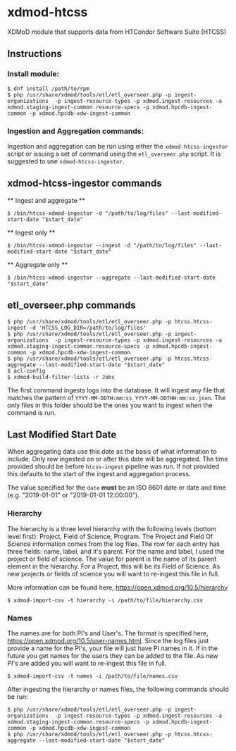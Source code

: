 # xdmod-htcss
XDMoD module that supports data from HTCondor Software Suite (HTCSS)

## Instructions

### Install module:

```
$ dnf install /path/to/rpm
$ php /usr/share/xdmod/tools/etl/etl_overseer.php -p ingest-organizations  -p ingest-resource-types -p xdmod.ingest-resources -a xdmod.staging-ingest-common.resource-specs -p xdmod.hpcdb-ingest-common -p xdmod.hpcdb-xdw-ingest-common
```

### Ingestion and Aggregation commands:
Ingestion and aggregation can be run using either the `xdmod-htcss-ingestor` script or issuing a set of command using the `etl_overseer.php` script. It is suggested to use `xdmod-htcss-ingestor`.

xdmod-htcss-ingestor commands
------------------

** Ingest and aggregate **
```
$ /bin/htcss-xdmod-ingestor -d "/path/to/log/files" --last-modified-start-date "$start_date"
```

** Ingest only **
```
$ /bin/htcss-xdmod-ingestor --ingest -d "/path/to/log/files" --last-modified-start-date "$start_date"
```

** Aggregate only **
```
$ /bin/htcss-xdmod-ingestor --aggregate --last-modified-start-date "$start_date"
```

etl_overseer.php commands
------------------

```
$ php /usr/share/xdmod/tools/etl/etl_overseer.php -p htcss.htcss-ingest -d 'HTCSS_LOG_DIR=/path/to/log/files'
$ php /usr/share/xdmod/tools/etl/etl_overseer.php -p ingest-organizations  -p ingest-resource-types -p xdmod.ingest-resources -a xdmod.staging-ingest-common.resource-specs -p xdmod.hpcdb-ingest-common -p xdmod.hpcdb-xdw-ingest-common
$ php /usr/share/xdmod/tools/etl/etl_overseer.php -p htcss.htcss-aggregate --last-modified-start-date "$start_date"
$ acl-config
$ xdmod-build-filter-lists -r Jobs
```

The first command ingests logs into the database. It will ingest any file that matches the pattern of `YYYY-MM-DDTH:mm:ss_YYYY-MM-DDTHH:mm:ss.json`. The only files in this folder should be the ones you want to ingest when the command is run.

Last Modified Start Date
------------------

When aggregating data use this date as the basis of what information to include.
Only row ingested on or after this date will be aggregated.
The time provided should be before `htcss-ingest` pipeline was run.
If not provided this defaults to the start of the ingest and aggregation process.

The value specified for the `date` **must** be an ISO 8601 date or date and
time (e.g. "2019-01-01" or "2019-01-01 12:00:00").

### Hierarchy

The hierarchy is a three level hierarchy with the following levels (bottom level first): Project, Field of Science, Program. The Project and Field Of Science information comes from the log files. The row for each entry has three fields: name, label, and it's parent. For the name and label, I used the project or field of science. The value for parent is the name of its parent element in the hierarchy. For a Project, this will be its Field of Science. As new projects or fields of science you will want to re-ingest this file in full.

More information can be found here, https://open.xdmod.org/10.5/hierarchy

```
$ xdmod-import-csv -t hierarchy -i /path/to/file/hierarchy.csv
```

### Names

The names are for both PI's and User's. The format is specified here, https://open.xdmod.org/10.5/user-names.html. Since the log files just provide a name for the PI's, your file will just have PI names in it. If in the future you get names for the users they can be added to the file. As new PI's are added you will want to re-ingest this file in full.

```
$ xdmod-import-csv -t names -i /path/to/file/names.csv
```

After ingesting the hierarchy or names files, the following commands should be run:

```
$ php /usr/share/xdmod/tools/etl/etl_overseer.php -p ingest-organizations  -p ingest-resource-types -p xdmod.ingest-resources -a xdmod.staging-ingest-common.resource-specs -p xdmod.hpcdb-ingest-common -p xdmod.hpcdb-xdw-ingest-common
$ php /usr/share/xdmod/tools/etl/etl_overseer.php -p htcss.htcss-aggregate --last-modified-start-date "$start_date"
```
